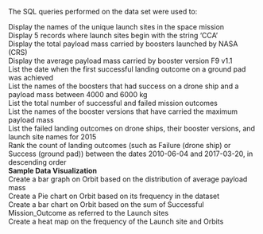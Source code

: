 The SQL queries performed on the data set were used to:

Display the names of the unique launch sites in the space mission <br>
Display 5 records where launch sites begin with the string ‘CCA’ <br>
Display the total payload mass carried by boosters launched by NASA (CRS) <br>
Display the average payload mass carried by booster version F9 v1.1 <br>
List the date when the first successful landing outcome on a ground pad was achieved <br>
List the names of the boosters that had success on a drone ship and a payload mass between 4000 and 6000 kg <br>
List the total number of successful and failed mission outcomes <br>
List the names of the booster versions that have carried the maximum payload mass <br>
List the failed landing outcomes on drone ships, their booster versions, and launch site names for 2015 <br>
Rank the count of landing outcomes (such as Failure (drone ship) or Success (ground pad)) between the dates 2010-06-04 and 2017-03-20, in descending order <br>
**Sample Data Visualization** <br>
Create a bar graph on Orbit based on the distribution of average payload mass <br>
Create a Pie chart on Orbit based on its frequency in the dataset <br>
Create a bar chart on Orbit based on the sum of Successful Mission_Outcome as referred to the Launch sites <br>
Create a heat map on the frequency of the Launch site and Orbits <br>
